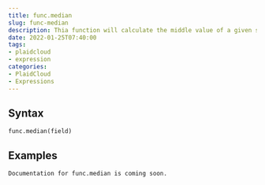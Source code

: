 ```yaml
---
title: func.median
slug: func-median
description: Thia function will calculate the middle value of a given set of numbers
date: 2022-01-25T07:40:00
tags:
- plaidcloud
- expression
categories:
- PlaidCloud
- Expressions
---
```



## Syntax



```
func.median(field)
```


## Examples



```
Documentation for func.median is coming soon.
```
